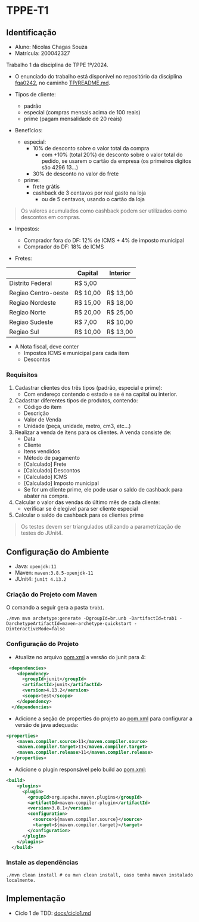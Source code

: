 # TPPE-T1

## Identificação 

- Aluno: Nicolas Chagas Souza 
- Matrícula: 200042327

Trabalho 1 da disciplina de TPPE 1º/2024.

- O enunciado do trabalho está disponível no repositório da disciplina [fga0242](https://github.com/andrelanna/fga0242), no caminho [TP/README.md](https://github.com/andrelanna/fga0242/blob/master/TP/README.md).

- Tipos de cliente: 
    - padrão
    - especial (compras mensais acima de 100 reais)
    - prime (pagam mensalidade de 20 reais)

- Benefícios:
    - especial: 
        - 10% de desconto sobre o valor total da compra
            - com +10% (total 20%) de desconto sobre o valor total do pedido, se usarem o cartão da empresa (os primeiros dígitos são 4296 13...)
        - 30% de desconto no valor do frete
    - prime:
        - frete grátis
        - cashback de 3 centavos por real gasto na loja
            - ou de 5 centavos, usando o cartão da loja

> Os valores acumulados como cashback podem ser utilizados como descontos em compras.

- Impostos:
    - Comprador fora do DF: 12% de ICMS + 4% de imposto municipal
    - Comprador do DF: 18% de ICMS 

- Fretes:

|                   | Capital  | Interior | 
|-------------------|----------|----------|
|Distrito Federal   | R$  5,00 |          |
|Regiao Centro-oeste| R$ 10,00 | R$ 13,00 |
|Regiao Nordeste    | R$ 15,00 | R$ 18,00 |
|Regiao Norte       | R$ 20,00 | R$ 25,00 |
|Regiao Sudeste     | R$  7,00 | R$ 10,00 |
|Regiao Sul         | R$ 10,00 | R$ 13,00 |

- A Nota fiscal, deve conter
    - Impostos ICMS e municipal para cada item
    - Descontos

### Requisitos 

1. Cadastrar clientes dos três tipos (padrão, especial e prime):
    - Com endereço contendo o estado e se é na capital ou interior. 
2. Cadastrar diferentes tipos de produtos, contendo:
    - Código do item
    - Descrição 
    - Valor de Venda
    - Unidade (peça, unidade, metro, cm3, etc...)
3. Realizar a venda de itens para os clientes. A venda consiste de:
    - Data
    - Cliente
    - Itens vendidos
    - Método de pagamento
    - [Calculado] Frete
    - [Calculado] Descontos
    - [Calculado] ICMS
    - [Calculado] Imposto municipal
    - Se for um cliente prime, ele pode usar o saldo de cashback para abater na compra.
4. Calcular o valor das vendas do último mês de cada cliente:
    - verificar se é elegível para ser cliente especial
5. Calcular o saldo de cashback para os clientes prime 

> Os testes devem ser triangulados utilizando a parametrização de testes do JUnit4. 



## Configuração do Ambiente

- Java: `openjdk:11` 
- Maven: `maven:3.8.5-openjdk-11`
- JUnit4: `junit 4.13.2`

### Criação do Projeto com Maven

O comando a seguir gera a pasta `trab1`.

```shell
./mvn mvn archetype:generate -DgroupId=br.unb -DartifactId=trab1 -DarchetypeArtifactId=maven-archetype-quickstart -DinteractiveMode=false
```
### Configuração do Projeto

- Atualize no arquivo [pom.xml](./trab1/pom.xml) a versão do junit para 4:

```xml
 <dependencies>
    <dependency>
      <groupId>junit</groupId>
      <artifactId>junit</artifactId>
      <version>4.13.2</version>
      <scope>test</scope>
    </dependency>
  </dependencies>
```
- Adicione a seção de properties do projeto ao [pom.xml](./trab1/pom.xml) para configurar a versão de java adequada:

```xml
<properties>
    <maven.compiler.source>11</maven.compiler.source>
    <maven.compiler.target>11</maven.compiler.target>
    <maven.compiler.release>11</maven.compiler.release>
  </properties>
```

- Adicione o plugin responsável pelo build ao [pom.xml](./trab1/pom.xml):

```xml
<build>
    <plugins>
      <plugin>
        <groupId>org.apache.maven.plugins</groupId>
        <artifactId>maven-compiler-plugin</artifactId>
        <version>3.8.1</version>
        <configuration>
          <source>${maven.compiler.source}</source>
          <target>${maven.compiler.target}</target>
        </configuration>
      </plugin>
    </plugins>
  </build>
```
### Instale as dependências 

```shell
./mvn clean install # ou mvn clean install, caso tenha maven instalado localmente.
```


## Implementação 

- Ciclo 1 de TDD: [docs/ciclo1.md](./docs/ciclo1.md)
